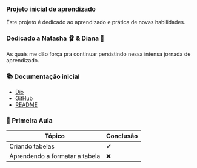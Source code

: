 ### Projeto inicial de aprendizado

Este projeto é dedicado ao aprendizado e prática de novas habilidades.


### Dedicado a Natasha 🩰 & Diana 🎈
As quais me dão força pra continuar persistindo nessa intensa jornada de aprendizado.

### 📚 Documentação inicial
* [Dio](www.dio.me)
* [GitHub](www.github.com)
* [README](www.readme.so)

### 📖 Primeira Aula
| Tópico | Conclusão |
| ---------| -----------|
| Criando tabelas |    ✔ |
| Aprendendo a formatar a tabela  | ❌ |

